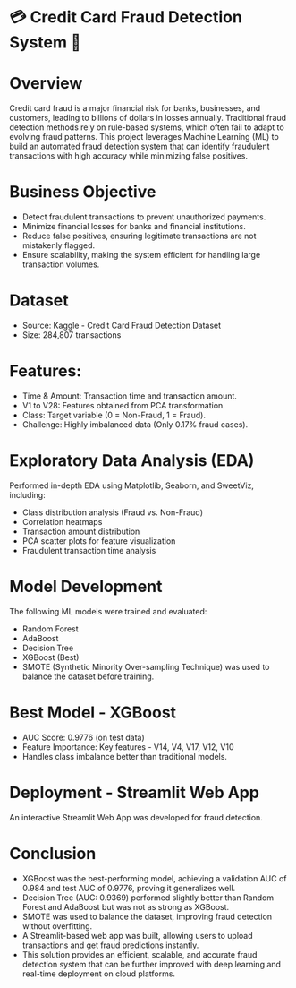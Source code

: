 
# 💳 Credit Card Fraud Detection System 🚀
#  Overview
Credit card fraud is a major financial risk for banks, businesses, and customers, leading to billions of dollars in losses annually. Traditional fraud detection methods rely on rule-based systems, which often fail to adapt to evolving fraud patterns.
This project leverages Machine Learning (ML) to build an automated fraud detection system that can identify fraudulent transactions with high accuracy while minimizing false positives.

#  Business Objective
* Detect fraudulent transactions  to prevent unauthorized payments.
* Minimize financial losses for banks and financial institutions.
* Reduce false positives, ensuring legitimate transactions are not mistakenly flagged.
* Ensure scalability, making the system efficient for handling large transaction volumes.

#  Dataset
* Source: Kaggle - Credit Card Fraud Detection Dataset
* Size: 284,807 transactions

# Features:
* Time & Amount: Transaction time and transaction amount.
* V1 to V28: Features obtained from PCA transformation.
* Class: Target variable (0 = Non-Fraud, 1 = Fraud).
* Challenge: Highly imbalanced data (Only 0.17% fraud cases).

#  Exploratory Data Analysis (EDA)
Performed in-depth EDA using Matplotlib, Seaborn, and SweetViz, including:
* Class distribution analysis (Fraud vs. Non-Fraud)
* Correlation heatmaps
* Transaction amount distribution
* PCA scatter plots for feature visualization
* Fraudulent transaction time analysis

# Model Development
The following ML models were trained and evaluated:

* Random Forest
* AdaBoost	
* Decision Tree	
* XGBoost (Best)	
* SMOTE (Synthetic Minority Over-sampling Technique) was used to balance the dataset before training.

# Best Model - XGBoost
*  AUC Score: 0.9776 (on test data)
*  Feature Importance: Key features - V14, V4, V17, V12, V10
*  Handles class imbalance better than traditional models.

# Deployment - Streamlit Web App
An interactive Streamlit Web App was developed for fraud detection.

# Conclusion
*  XGBoost was the best-performing model, achieving a validation AUC of 0.984 and test AUC of 0.9776, proving it generalizes well.
*  Decision Tree (AUC: 0.9369) performed slightly better than Random Forest and AdaBoost but was not as strong as XGBoost.
*  SMOTE was used to balance the dataset, improving fraud detection without overfitting.
*  A Streamlit-based web app was built, allowing users to upload transactions and get fraud predictions instantly.
*  This solution provides an efficient, scalable, and accurate fraud detection system that can be further improved with deep learning and real-time deployment on cloud platforms.
